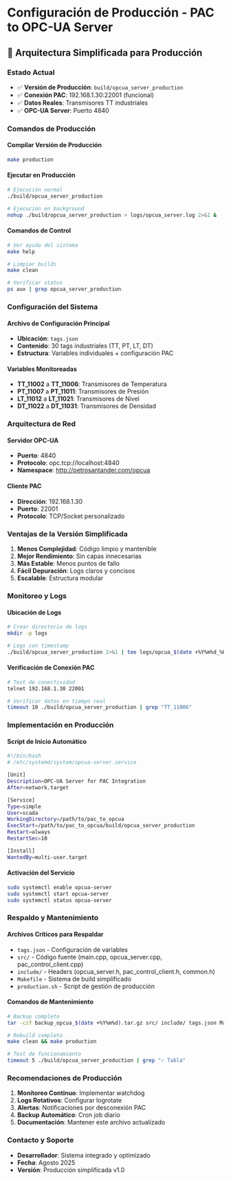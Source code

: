 # Configuración de Producción - PAC to OPC-UA Server

## 🚀 Arquitectura Simplificada para Producción

### Estado Actual
- ✅ **Versión de Producción**: `build/opcua_server_production`
- ✅ **Conexión PAC**: 192.168.1.30:22001 (funcional)
- ✅ **Datos Reales**: Transmisores TT industriales
- ✅ **OPC-UA Server**: Puerto 4840

### Comandos de Producción

#### Compilar Versión de Producción
```bash
make production
```

#### Ejecutar en Producción
```bash
# Ejecución normal
./build/opcua_server_production

# Ejecución en background
nohup ./build/opcua_server_production > logs/opcua_server.log 2>&1 &
```

#### Comandos de Control
```bash
# Ver ayuda del sistema
make help

# Limpiar builds
make clean

# Verificar status
ps aux | grep opcua_server_production
```

### Configuración del Sistema

#### Archivo de Configuración Principal
- **Ubicación**: `tags.json`
- **Contenido**: 30 tags industriales (TT, PT, LT, DT)
- **Estructura**: Variables individuales + configuración PAC

#### Variables Monitoreadas
- **TT_11002** a **TT_11006**: Transmisores de Temperatura
- **PT_11007** a **PT_11011**: Transmisores de Presión  
- **LT_11012** a **LT_11021**: Transmisores de Nivel
- **DT_11022** a **DT_11031**: Transmisores de Densidad

### Arquitectura de Red

#### Servidor OPC-UA
- **Puerto**: 4840
- **Protocolo**: opc.tcp://localhost:4840
- **Namespace**: http://petrosantander.com/opcua

#### Cliente PAC
- **Dirección**: 192.168.1.30
- **Puerto**: 22001
- **Protocolo**: TCP/Socket personalizado

### Ventajas de la Versión Simplificada

1. **Menos Complejidad**: Código limpio y mantenible
2. **Mejor Rendimiento**: Sin capas innecesarias
3. **Más Estable**: Menos puntos de fallo
4. **Fácil Depuración**: Logs claros y concisos
5. **Escalable**: Estructura modular

### Monitoreo y Logs

#### Ubicación de Logs
```bash
# Crear directorio de logs
mkdir -p logs

# Logs con timestamp
./build/opcua_server_production 2>&1 | tee logs/opcua_$(date +%Y%m%d_%H%M%S).log
```

#### Verificación de Conexión PAC
```bash
# Test de conectividad
telnet 192.168.1.30 22001

# Verificar datos en tiempo real
timeout 10 ./build/opcua_server_production | grep "TT_11006"
```

### Implementación en Producción

#### Script de Inicio Automático
```bash
#!/bin/bash
# /etc/systemd/system/opcua-server.service

[Unit]
Description=OPC-UA Server for PAC Integration
After=network.target

[Service]
Type=simple
User=scada
WorkingDirectory=/path/to/pac_to_opcua
ExecStart=/path/to/pac_to_opcua/build/opcua_server_production
Restart=always
RestartSec=10

[Install]
WantedBy=multi-user.target
```

#### Activación del Servicio
```bash
sudo systemctl enable opcua-server
sudo systemctl start opcua-server
sudo systemctl status opcua-server
```

### Respaldo y Mantenimiento

#### Archivos Críticos para Respaldar
- `tags.json` - Configuración de variables
- `src/` - Código fuente (main.cpp, opcua_server.cpp, pac_control_client.cpp)
- `include/` - Headers (opcua_server.h, pac_control_client.h, common.h)
- `Makefile` - Sistema de build simplificado
- `production.sh` - Script de gestión de producción

#### Comandos de Mantenimiento
```bash
# Backup completo
tar -czf backup_opcua_$(date +%Y%m%d).tar.gz src/ include/ tags.json Makefile

# Rebuild completo
make clean && make production

# Test de funcionamiento
timeout 5 ./build/opcua_server_production | grep "✓ Tabla"
```

### Recomendaciones de Producción

1. **Monitoreo Continuo**: Implementar watchdog
2. **Logs Rotativos**: Configurar logrotate
3. **Alertas**: Notificaciones por desconexión PAC
4. **Backup Automático**: Cron job diario
5. **Documentación**: Mantener este archivo actualizado

### Contacto y Soporte
- **Desarrollador**: Sistema integrado y optimizado
- **Fecha**: Agosto 2025
- **Versión**: Producción simplificada v1.0

